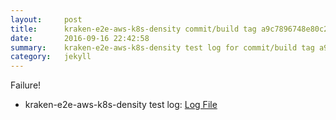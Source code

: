```yaml
---
layout:     post
title:      kraken-e2e-aws-k8s-density commit/build tag a9c7896748e80c20863ef31d1e3b4f419407a41b
date:       2016-09-16 22:42:58
summary:    kraken-e2e-aws-k8s-density test log for commit/build tag a9c7896748e80c20863ef31d1e3b4f419407a41b.
category:   jekyll
---
```


Failure!

- kraken-e2e-aws-k8s-density test log: [Log File](http://s3-us-west-2.amazonaws.com/kraken-e2e-logs/testlet2.kubeme.io/kraken-e2e-aws-k8s-density/1/build-log.txt)

